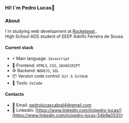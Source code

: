 ### Hi! I`m Pedro Lucas👋

### About
 I`m studying web development at [Rocketseat ](https://www.rocketseat.com.br/). <br>
 High School ADS student of EEEP Adolfo Ferreira de Sousa.

#### Current stack

- ⚡️ Main language: `Javascript`
- 🎉 Frontend: `HTML5`, `CSS`, `JAVASCRIPT`
- ⚙️ Backend: `NODEJS`, `SQL`
- 📦️ Version code control: `Git & GitHub`
- 🔧 Tools: `VsCode`


#### Contacts

- 📩 Email: pedrolucascabral4@gmail.com
- 👤 Linkedin: [https://www.linkedin.com/in/pedro-lucas/](https://www.linkedin.com/in/pedro-lucas-54b9a0331/)
